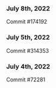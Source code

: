 ### July 8th, 2022

Commit #174192

### July 5th, 2022

Commit #314353


### July 4th, 2022

Commit #72281
